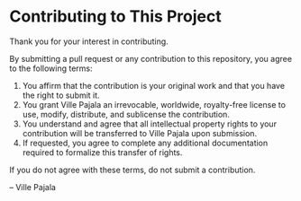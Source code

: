 # Contributing to This Project

Thank you for your interest in contributing.

By submitting a pull request or any contribution to this repository, you agree to the following terms:

1. You affirm that the contribution is your original work and that you have the right to submit it.
2. You grant Ville Pajala an irrevocable, worldwide, royalty-free license to use, modify, distribute, and sublicense the contribution.
3. You understand and agree that all intellectual property rights to your contribution will be transferred to Ville Pajala upon submission.
4. If requested, you agree to complete any additional documentation required to formalize this transfer of rights.

If you do not agree with these terms, do not submit a contribution.

– Ville Pajala

